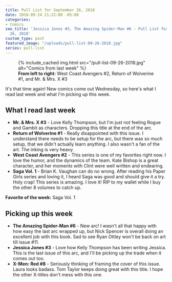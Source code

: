 ```yaml
---
title: Pull List for September 26, 2018
date: 2018-09-24 21:22:00 -05:00
categories:
- Comics
seo_title: 'Jessica Jones #3, The Amazing Spider-Man #6 - Pull List for September
  26, 2018'
custom_type: post
featured_image: "/uploads/pull-list-09-26-2018.jpg"
series: pull-list
---
```


<figure class="extendout">
  {% include_cached img.html src="/pull-list-09-26-2018.jpg" alt="Comics from last week" %}
  <figcaption><strong>From left to right:</strong> West Coast Avengers #2, Return of Wolverine #1, and Mr. & Mrs. X #3</figcaption>
</figure>

It's that time again! New comics come out Wednesday, so here's what I read last week and what I'm picking up this week.

## What I read last week

- **Mr. & Mrs. X #3** - Love Kelly Thompson, but I'm just not feeling Rogue and Gambit as characters. Dropping this title at the end of the arc.
- **Return of Wolverine #1** - Really disappointed with this issue. I understand there needs to be setup for the arc, but there was so much setup, that we didn't actually learn anything. I also wasn't a fan of the art. The inking is very heavy.
- **West Coast Avengers #2** - This series is one of my favorites right now. I love the humor, and the dynamics of the team. Kate Bishop is a great character, and her moments with Clint were well written and endearing.
- **Saga Vol. 1** - Brian K. Vaughan can do no wrong. After reading his Paper Girls series and loving it, I heard Saga was good and should give it a try. Holy crap! This series is amazing. I love it! RIP to my wallet while I buy the other 8 volumes to catch up.

**Favorite of the week:** Saga Vol. 1

## Picking up this week

- **The Amazing Spider-Man #6** - New arc! I wasn't all that happy with how easy the last arc wrapped up, but Nick Spencer is overall doing an excellent job with this book. Sad to see Ryan Ottley won't be back on art till issue #11.
- **Jessica Jones #3** - Love how Kelly Thompson has been writing Jessica. This is the last issue of this arc, and I'll be picking up the trade when it comes out too.
- **X-Men: Red #8** - Seriously thinking of framing the cover of this issue. Laura looks badass. Tom Taylor keeps doing great with this title. I hope the other X-titles don't mess with this one.
